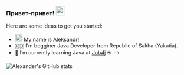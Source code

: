 ### Привет-привет! <img src="https://media.giphy.com/media/hvRJCLFzcasrR4ia7z/giphy.gif" width="25px">

Here are some ideas to get you started:
- <img src="https://media.giphy.com/media/hvRJCLFzcasrR4ia7z/giphy.gif" width="20px"></a> My name is Aleksandr!
- :ru: I’m begginer Java Developer from Republic of Sakha (Yakutia).
- 🌱 I’m currently learning Java at [Job4j](https://job4j.ru/) :coffee:
-->

![Alexander's GitHub stats](https://github-readme-stats.vercel.app/api?username=AMakutsevi4&show_icons=true&theme=radical)
